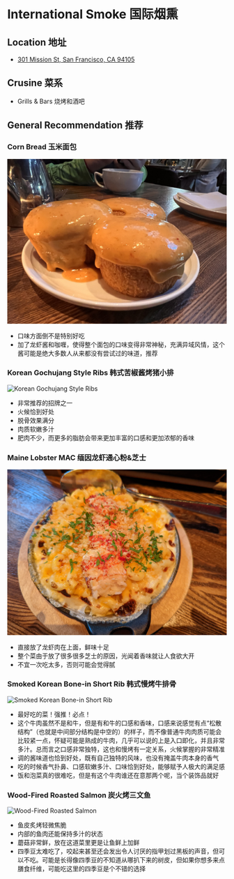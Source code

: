 # International Smoke 国际烟熏

## Location 地址

- [301 Mission St, San Francisco, CA 94105](https://goo.gl/maps/5mZ1Jup4b6s51YFV7)

## Crusine 菜系

- Grills & Bars 烧烤和酒吧

## General Recommendation 推荐

### Corn Bread 玉米面包

![Corn Bread](Pix2022July18th/Corn_Bread.jpg)

- 口味方面倒不是特别好吃
- 加了龙虾酱和咖喱，使得整个面包的口味变得非常神秘，充满异域风情，这个酱可能是绝大多数人从来都没有尝试过的味道，推荐

### Korean Gochujang Style Ribs 韩式苦椒酱烤猪小排

![Korean Gochujang Style Ribs](Pix2022July18th/KOREAN%20GOCHUJANG%20STYLE%20RIBS.jpg)

- 非常推荐的招牌之一
- 火候恰到好处
- 脱骨效果满分
- 肉质软嫩多汁
- 肥肉不少，而更多的脂肪会带来更加丰富的口感和更加浓郁的香味

### Maine Lobster MAC 缅因龙虾通心粉&芝士

![Maine Lobster MAC](Pix2022July18th/Maine_Lobster_MAC.jpg)

- 直接放了龙虾肉在上面，鲜味十足
- 整个菜由于放了很多很多芝士的原因，光闻着香味就让人食欲大开
- 不宜一次吃太多，否则可能会觉得腻

### Smoked Korean Bone-in Short Rib 韩式慢烤牛排骨

![Smoked Korean Bone-in Short Rib](Pix2022July18th/SMOKED%20KOREAN%20BONE-IN%20SHORT%20RIB.jpg)

- 最好吃的菜！强推！必点！
- 这个牛肉虽然不是和牛，但是有和牛的口感和香味，口感来说感觉有点“松散结构”（也就是中间部分结构是中空的）的样子，而不像普通牛肉肉质可能会比较紧一点，怀疑可能是熟成的牛肉，几乎可以说的上是入口即化，并且非常多汁。总而言之口感非常独特，这也和慢烤有一定关系，火候掌握的非常精准
- 调的酱味道也恰到好处，既有自己独特的风味，也没有掩盖牛肉本身的香气
- 吃的时候香气扑鼻、口感软嫩多汁、口味恰到好处，能够赋予人极大的满足感
- 饭和泡菜真的很难吃，但是有这个牛肉谁还在意那两个呢，当个装饰品就好

### Wood-Fired Roasted Salmon 炭火烤三文鱼

![Wood-Fired Roasted Salmon](Pix2022July18th/WOOD-FIRED%20ROASTED%20SALMON.jpg)

- 鱼皮炙烤轻微焦脆
- 内部的鱼肉还能保持多汁的状态
- 蘑菇非常鲜，放在这道菜里更是让鱼鲜上加鲜
- 四季豆太难吃了，咬起来甚至还会发出令人讨厌的指甲划过黑板的声音，但可以不吃。可能是长得像四季豆的不知道从哪扒下来的树皮，但如果你想多来点膳食纤维，可能吃这里的四季豆是个不错的选择
